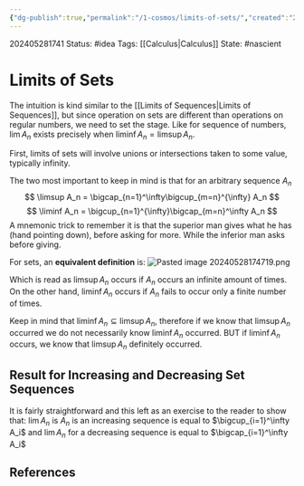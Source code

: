 ```yaml
---
{"dg-publish":true,"permalink":"/1-cosmos/limits-of-sets/","created":"2024-08-31T23:47:13.944-04:00","updated":"2024-05-28T18:03:02.542-04:00"}
---
```


202405281741
Status: #idea
Tags: [[Calculus\|Calculus]]
State: #nascient
# Limits of Sets
The intuition is kind similar to the [[Limits of Sequences\|Limits of Sequences]], but since operation on sets are different than operations on regular numbers, we need to set the stage. Like for sequence of numbers, $\lim A_n$ exists precisely when $\liminf A_n=\limsup A_n$.

First, limits of sets will involve unions or intersections taken to some value, typically infinity.

The two most important to keep in mind is that for an arbitrary sequence $A_n$
$$
\limsup A_n = \bigcap_{n=1}^\infty\bigcup_{m=n}^{\infty} A_n
$$
$$
\liminf A_n = \bigcup_{n=1}^{\infty}\bigcap_{m=n}^\infty A_n
$$
A mnemonic trick to remember it is that the superior man gives what he has (hand pointing down), before asking for more.
While the inferior man asks before giving.

For sets, an **equivalent definition** is:
![Pasted image 20240528174719.png](/img/user/3.%20Black%20Holes/Files/Pasted%20image%2020240528174719.png)

Which is read as $\limsup A_n$ occurs if $A_n$ occurs an infinite amount of times. On the other hand, $\liminf A_n$ occurs if $A_n$ fails to occur only a finite number of times.

Keep in mind that $\liminf A_n \subseteq \limsup A_n$, therefore if we know that $\limsup A_n$ occurred we do not necessarily know $\liminf A_n$ occurred. BUT if $\liminf A_n$ occurs, we know that $\limsup A_n$ definitely occurred.

## Result for Increasing and Decreasing Set Sequences
It is fairly straightforward and this left as an exercise to the reader to show that:
$\lim A_n$ is $A_n$ is an increasing sequence is equal to $\bigcup_{i=1}^\infty A_i$
and
$\lim A_n$ for a decreasing sequence is equal to $\bigcap_{i=1}^\infty A_i$

## References
